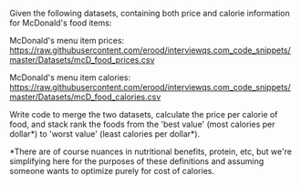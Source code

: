 Given the following datasets, containing both price and calorie information for McDonald's food items:

McDonald's menu item prices: https://raw.githubusercontent.com/erood/interviewqs.com_code_snippets/master/Datasets/mcD_food_prices.csv

McDonald's menu item calories: https://raw.githubusercontent.com/erood/interviewqs.com_code_snippets/master/Datasets/mcD_food_calories.csv

Write code to merge the two datasets, calculate the price per calorie of food, and stack rank the foods from the 'best value' (most calories per dollar*) to 'worst value' (least calories per dollar*).

*There are of course nuances in nutritional benefits, protein, etc, but we're simplifying here for the purposes of these definitions and assuming someone wants to optimize purely for cost of calories.
